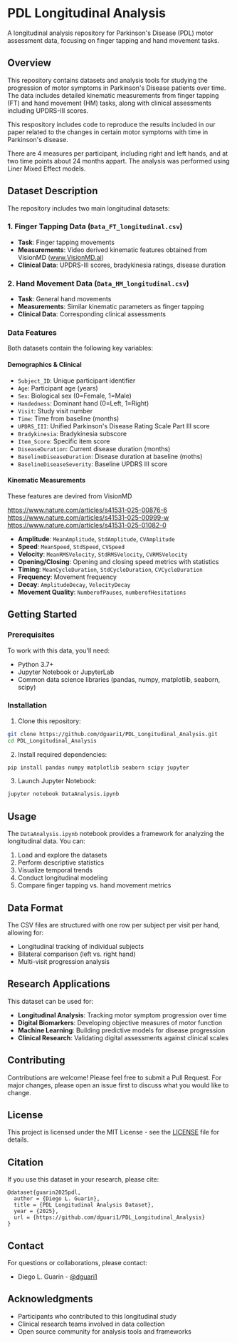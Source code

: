 # PDL Longitudinal Analysis

A longitudinal analysis repository for Parkinson's Disease (PDL) motor assessment data, focusing on finger tapping and hand movement tasks.

## Overview

This repository contains datasets and analysis tools for studying the progression of motor symptoms in Parkinson's Disease patients over time. The data includes detailed kinematic measurements from finger tapping (FT) and hand movement (HM) tasks, along with clinical assessments including UPDRS-III scores.

This respository includes code to reproduce the results included in our paper related to the changes in certain motor symptoms with time in Parkinson's disease. 

There are 4 measures per participant, including right and left hands, and at two time points about 24 months appart. 
The analysis was performed using Liner Mixed Effect models. 

## Dataset Description

The repository includes two main longitudinal datasets:

### 1. Finger Tapping Data (`Data_FT_longitudinal.csv`)
- **Task**: Finger tapping movements
- **Measurements**: Video derived kinematic features obtained from VisionMD (www.VisionMD.ai)
- **Clinical Data**: UPDRS-III scores, bradykinesia ratings, disease duration

### 2. Hand Movement Data (`Data_HM_longitudinal.csv`)
- **Task**: General hand movements
- **Measurements**: Similar kinematic parameters as finger tapping
- **Clinical Data**: Corresponding clinical assessments

### Data Features

Both datasets contain the following key variables:

#### Demographics & Clinical
- `Subject_ID`: Unique participant identifier
- `Age`: Participant age (years)
- `Sex`: Biological sex (0=Female, 1=Male)
- `Handedness`: Dominant hand (0=Left, 1=Right)
- `Visit`: Study visit number
- `Time`: Time from baseline (months)
- `UPDRS_III`: Unified Parkinson's Disease Rating Scale Part III score
- `Bradykinesia`: Bradykinesia subscore
- `Item_Score`: Specific item score
- `DiseaseDuration`: Current disease duration (months)
- `BaselineDiseaseDuration`: Disease duration at baseline (moths)
- `BaselineDiseaseSeverity`: Baseline UPDRS III score

#### Kinematic Measurements
These features are devired from VisionMD

https://www.nature.com/articles/s41531-025-00876-6
https://www.nature.com/articles/s41531-025-00999-w
https://www.nature.com/articles/s41531-025-01082-0


- **Amplitude**: `MeanAmplitude`, `StdAmplitude`, `CVAmplitude`
- **Speed**: `MeanSpeed`, `StdSpeed`, `CVSpeed`
- **Velocity**: `MeanRMSVelocity`, `StdRMSVelocity`, `CVRMSVelocity`
- **Opening/Closing**: Opening and closing speed metrics with statistics
- **Timing**: `MeanCycleDuration`, `StdCycleDuration`, `CVCycleDuration`
- **Frequency**: Movement frequency
- **Decay**: `AmplitudeDecay`, `VelocityDecay`
- **Movement Quality**: `NumberofPauses`, `numberofHesitations`


## Getting Started

### Prerequisites

To work with this data, you'll need:
- Python 3.7+
- Jupyter Notebook or JupyterLab
- Common data science libraries (pandas, numpy, matplotlib, seaborn, scipy)

### Installation

1. Clone this repository:
```bash
git clone https://github.com/dguari1/PDL_Longitudinal_Analysis.git
cd PDL_Longitudinal_Analysis
```

2. Install required dependencies:
```bash
pip install pandas numpy matplotlib seaborn scipy jupyter
```

3. Launch Jupyter Notebook:
```bash
jupyter notebook DataAnalysis.ipynb
```

## Usage

The `DataAnalysis.ipynb` notebook provides a framework for analyzing the longitudinal data. You can:

1. Load and explore the datasets
2. Perform descriptive statistics
3. Visualize temporal trends
4. Conduct longitudinal modeling
5. Compare finger tapping vs. hand movement metrics

## Data Format

The CSV files are structured with one row per subject per visit per hand, allowing for:
- Longitudinal tracking of individual subjects
- Bilateral comparison (left vs. right hand)
- Multi-visit progression analysis

## Research Applications

This dataset can be used for:
- **Longitudinal Analysis**: Tracking motor symptom progression over time
- **Digital Biomarkers**: Developing objective measures of motor function
- **Machine Learning**: Building predictive models for disease progression
- **Clinical Research**: Validating digital assessments against clinical scales

## Contributing

Contributions are welcome! Please feel free to submit a Pull Request. For major changes, please open an issue first to discuss what you would like to change.

## License

This project is licensed under the MIT License - see the [LICENSE](LICENSE) file for details.

## Citation

If you use this dataset in your research, please cite:

```
@dataset{guarin2025pdl,
  author = {Diego L. Guarin},
  title = {PDL Longitudinal Analysis Dataset},
  year = {2025},
  url = {https://github.com/dguari1/PDL_Longitudinal_Analysis}
}
```

## Contact

For questions or collaborations, please contact:
- Diego L. Guarin - [@dguari1](https://github.com/dguari1)

## Acknowledgments

- Participants who contributed to this longitudinal study
- Clinical research teams involved in data collection
- Open source community for analysis tools and frameworks